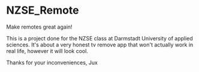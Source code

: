 # NZSE_Remote
Make remotes great again!

This is a project done for the NZSE class at Darmstadt University of applied sciences.
It's about a very honest tv remove app that won't actually work in real life, however it will look cool.

Thanks for your inconveniences,
Jux
